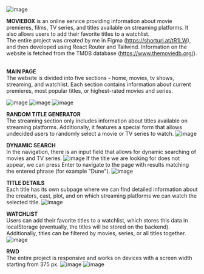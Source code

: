 ![image](https://github.com/barteek-poz/Moviebox/assets/109816351/2c4be2e4-3f5a-4c44-b414-7c928f68656b)



**MOVIEBOX** is an online service providing information about movie premieres, films, TV series, and titles available on streaming platforms. It also allows users to add their favorite titles to a watchlist. <br>
The entire project was created by me in Figma (https://shorturl.at/tR1LW), and then developed using React Router and Tailwind. Information on the website is fetched from the TMDB database (https://www.themoviedb.org/). <br> <br>

**MAIN PAGE** <br>
The website is divided into five sections - home, movies, tv shows, streaming, and watchlist. Each section contains information about current premieres, most popular titles, or highest-rated movies and series. 

![image](https://github.com/barteek-poz/Moviebox/assets/109816351/be8cd729-7e75-41b8-ae7f-e5940787f947)
![image](https://github.com/barteek-poz/Moviebox/assets/109816351/fccb9a5a-e6ee-4814-8809-22990131eac6)
![image](https://github.com/barteek-poz/Moviebox/assets/109816351/30fdfee0-4061-4282-b9a7-d626899e63f4) <br>

**RANDOM TITLE GENERATOR** <br>
The streaming section only includes information about titles available on streaming platforms. Additionally, it features a special form that allows undecided users to randomly select a movie or TV series to watch.
![image](https://github.com/barteek-poz/Moviebox/assets/109816351/ff44e8e8-e62b-4b88-a8f8-95d6ae13afc8) <br>

**DYNAMIC SEARCH** <br>
In the navigation, there is an input field that allows for dynamic searching of movies and TV series. 
![image](https://github.com/barteek-poz/Moviebox/assets/109816351/8dcceacb-ff80-4007-bdfc-366605eea1ab)
If the title we are looking for does not appear, we can press Enter to navigate to the page with results matching the entered phrase (for example "Dune").
![image](https://github.com/barteek-poz/Moviebox/assets/109816351/8af20262-e41c-45a7-9359-3d038bec5f68) <br>

**TITLE DETAILS** <br>
Each title has its own subpage where we can find detailed information about the creators, cast, plot, and on which streaming platforms we can watch the selected title.
![image](https://github.com/barteek-poz/Moviebox/assets/109816351/0b0b0809-32ec-4863-a316-cf02ea26f16f) <br>

**WATCHLIST** <br>
Users can add their favorite titles to a watchlist, which stores this data in localStorage (eventually, the titles will be stored on the backend). Additionally, titles can be filtered by movies, series, or all titles together.
![image](https://github.com/barteek-poz/Moviebox/assets/109816351/524a771a-cbdc-4f69-baf5-bca954d76068) <br>

**RWD** <br>
The entire project is responsive and works on devices with a screen width starting from 375 px.
![image](https://github.com/barteek-poz/Moviebox/assets/109816351/98697906-c5ff-44c4-a889-598c7998e99e)
![image](https://github.com/barteek-poz/Moviebox/assets/109816351/3d42d916-0cae-4772-9148-8ecfe1559059)


